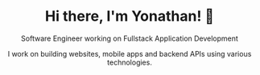 <h1 align="center">Hi there, I'm Yonathan! 👋</h1>
<p align="center">Software Engineer working on Fullstack Application Development</p>
<p align="center">I work on building websites, mobile apps and backend APIs using various technologies.</p>
